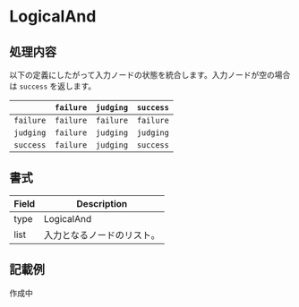 # LogicalAnd

## 処理内容

以下の定義にしたがって入力ノードの状態を統合します。入力ノードが空の場合は `success` を返します。

|           | `failure` | `judging` | `success` |
| --------- | --------- | --------- | --------- |
| `failure` | `failure` | `failure` | `failure` |
| `judging` | `failure` | `judging` | `judging` |
| `success` | `failure` | `judging` | `success` |

## 書式

| Field | Description                |
| ----- | -------------------------- |
| type  | LogicalAnd                 |
| list  | 入力となるノードのリスト。 |

## 記載例

作成中
